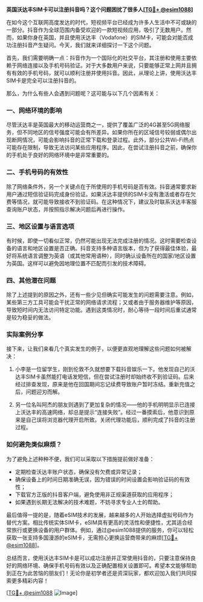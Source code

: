 **英国沃达丰SIM卡可以注册抖音吗？这个问题困扰了很多人[[TG💪+ @esim1088](https://t.me/s/esim1088)]**

在如今这个互联网高度发达的时代，短视频平台已经成为许多人生活中不可或缺的一部分。抖音作为全球范围内备受欢迎的一款短视频应用，吸引了无数用户。然而，如果你身在英国，并且使用沃达丰（Vodafone）的SIM卡，可能会对能否成功注册抖音产生疑问。今天，我们就来详细探讨一下这个问题。

首先，我们需要明确一点：抖音作为一个国际化的社交平台，其注册和使用主要依赖于网络连接以及手机号码验证。对于大多数用户来说，只要能够正常上网并且拥有有效的手机号码，就可以顺利注册并使用抖音。因此，从理论上讲，使用沃达丰SIM卡是完全可以注册抖音的。

那么，为什么有些人会遇到问题呢？这可能与以下几个因素有关：

### 一、网络环境的影响

尽管沃达丰是英国最大的移动运营商之一，提供了覆盖广泛的4G甚至5G网络服务，但不同地区的信号强度可能会有所差异。如果你所在的区域信号较弱或偶尔出现断网情况，可能会影响抖音的正常下载和登录过程。此外，部分公共Wi-Fi热点可能存在限制，导致无法访问某些应用程序。因此，在尝试注册抖音之前，确保你的手机处于良好的网络环境中是非常重要的。

### 二、手机号码的有效性

除了网络条件外，另一个关键点在于所使用的手机号码是否有效。抖音通常要求新用户通过短信验证码完成身份验证。如果沃达丰提供的SIM卡没有激活或者存在欠费等情况，就可能导致接收不到验证码。在这种情况下，建议及时联系沃达丰客服查询账户状态，并按照指示解决问题后再进行操作。

### 三、地区设置与语言选项

有时候，即使一切看似正常，仍然可能出现无法完成注册的情况。这时需要检查设备的语言和地区设置是否正确。抖音支持多种语言版本，但为了获得最佳体验，最好将系统语言调整为英语（或其他常用语种），同时确认设备所在的国家/地区设置为英国。这样可以避免因地理位置不匹配而引发的技术障碍。

### 四、其他潜在问题

除了上述提到的原因之外，还有一些少见但确实可能发生的问题需要注意。例如，某些第三方工具可能会干扰正常的网络请求流程；又或者由于服务器维护等原因，导致短时间内无法访问特定功能。遇到这类情况时，耐心等待一段时间后重试通常是较为稳妥的做法。

### 实际案例分享

接下来，让我们来看几个真实发生的例子，以便更直观地理解这些问题如何被解决：

1. 小李是一位留学生，刚到伦敦不久就想要下载抖音娱乐一下。他发现自己的沃达丰SIM卡虽然能打电话发短信，但在尝试注册时却始终收不到验证码。后来经过排查发现，原来是他在回国期间忘记续费导致账户暂时冻结。重新充值之后，问题迎刃而解。

2. 另一位名叫阿杰的朋友则遇到了更加复杂的情况——他的手机明明显示已连接上沃达丰的高速网络，却总是提示“连接失败”。经过一番摸索后，他意识到原来是自己误将浏览器代理开启所致。关闭代理功能后，顺利完成了抖音的注册过程。

### 如何避免类似麻烦？

为了避免上述种种不便，我们可以采取以下措施提前做好准备：

- 定期检查沃达丰账户状态，确保没有欠费或异常记录；
- 确保设备上的时间日期准确无误，因为错误的时间设置会影响验证码的有效性；
- 下载官方正版的抖音客户端，避免使用非正规渠道获取的应用程序；
- 如果遇到长期无法解决的技术难题，不妨寻求专业人士的帮助。

最后值得一提的是，随着eSIM技术的发展，越来越多的人开始选择虚拟号码作为替代方案。相比传统实体SIM卡，eSIM具有更高的灵活性和便捷性，尤其适合经常旅行或更换设备的用户群体。例如，通过@esim1088提供的服务，你可以轻松获取一张支持多国漫游的eSIM卡，无需担心更换运营商带来的麻烦[[TG💪+ @esim1088](https://t.me/s/esim1088)]。

总结而言，使用沃达丰SIM卡是可以成功注册并正常使用抖音的，只要注意保持良好的网络环境、确保手机号码有效以及正确配置相关设置即可。希望本文能够帮助到正在为此苦恼的朋友们！无论你是初学者还是资深玩家，都欢迎加入我们共同探索更多精彩内容！

[[TG💪+ @esim1088](https://t.me/s/esim1088) ![Image](https://i.postimg.cc/4NQfJmqS/Snipaste-2025-05-13-00-14-12.png)]